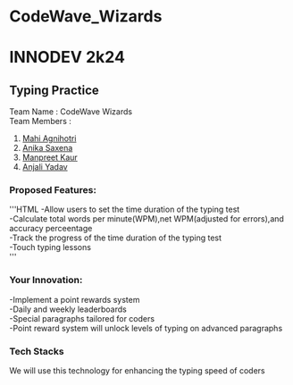 # CodeWave_Wizards
# INNODEV 2k24
## Typing Practice
Team Name : CodeWave Wizards<br>
Team Members :
1. [Mahi Agnihotri](https://github.com/AGNIHOTRIMAHI "https://github.com/AGNIHOTRIMAHI")
2. [Anika Saxena](https://github.com/anikasaxena17/ "https://github.com/anikasaxena17/")
3. [Manpreet Kaur](https://github.com/kaurpreetman "https://github.com/kaurpreetman")
4. [Anjali Yadav](https://github.com/working-www "https://github.com/working-www")

### Proposed Features:
'''HTML
  -Allow users to set the time duration of the typing test<br>
   -Calculate total words per minute(WPM),net WPM(adjusted for errors),and accuracy perceentage<br>
   -Track the progress of the time duration of the typing test<br>
   -Touch typing lessons <br>
'''   

### Your Innovation: 
   -Implement a point rewards system<br>
   -Daily and weekly leaderboards<br>
   -Special paragraphs tailored for coders<br>
   -Point reward system will unlock levels of typing on advanced paragraphs<br> 

### Tech Stacks
We will use this technology for enhancing the typing speed of coders   

